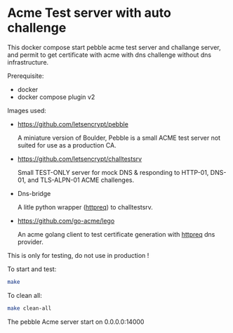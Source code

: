# Acme Test server with auto challenge

This docker compose start pebble acme test server and challange server, and permit to get certificate with acme with dns challenge without dns infrastructure.

Prerequisite: 
- docker
- docker compose plugin v2

Images used:
- https://github.com/letsencrypt/pebble

  A miniature version of Boulder, Pebble is a small ACME test server not suited for use as a production CA.
- https://github.com/letsencrypt/challtestsrv

  Small TEST-ONLY server for mock DNS & responding to HTTP-01, DNS-01, and TLS-ALPN-01 ACME challenges.
- Dns-bridge
  
  A litle python wrapper ([httpreq](https://go-acme.github.io/lego/dns/httpreq/index.html)) to challtestsrv.
- https://github.com/go-acme/lego

  An acme golang client to test certificate generation with [httpreq](https://go-acme.github.io/lego/dns/httpreq/index.html) dns provider.

This is only for testing, do not use in production !

To start and test:
```sh
make
```

To clean all:
```sh
make clean-all
```

The pebble Acme server start on 0.0.0.0:14000
